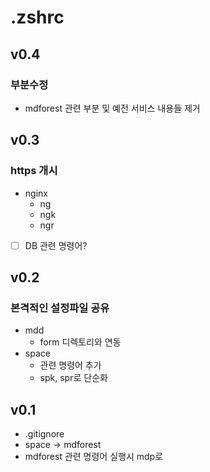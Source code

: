# .zshrc


## v0.4
### 부분수정
- mdforest 관련 부분 및 예전 서비스 내용들 제거

## v0.3
### https 개시
- nginx
    - ng
    - ngk
    - ngr
- [ ] DB 관련 명령어?


## v0.2
### 본격적인 설정파일 공유
- mdd
    - form 디렉토리와 연동
- space
    - 관련 명령어 추가
    - spk, spr로 단순화


## v0.1
- .gitignore
- space -> mdforest
- mdforest 관련 명령어 실행시 mdp로
